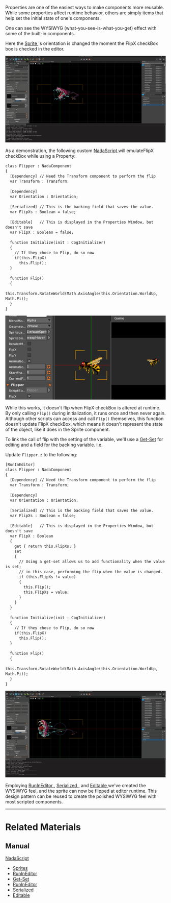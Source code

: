 Properties are one of the easiest ways to make components more reusable. While some properties affect runtime behavior, others are simply items that help set the initial state of one's components.

One can see the WYSIWYG (what-you-see-is-what-you-get) effect with some of the built-in components.

Here the [ Sprite ](https://github.com/ZilchEngine/ZilchDocs/blob/master/zero_editor_documentation/zeromanual/graphics/sprites.markdown)'s orientation is changed the moment the FlipX checkBox box is checked in the editor. 



![flipped](https://raw.githubusercontent.com/ZilchEngine/ZilchFiles/master/doc_files/47657.gif)


As a demonstration, the following custom [ NadaScript ](https://github.com/ZilchEngine/ZilchDocs/blob/master/zero_editor_documentation/zeromanual/nada_in_zero.markdown) will emulateFlipX checkBox while using a Property:

```
class Flipper : NadaComponent
{
  [Dependency] // Need the Transform component to perform the flip
  var Transform : Transform;
  
  [Dependency]
  var Orientation : Orientation;
  
  [Serialized] // This is the backing field that saves the value.
  var FlipXs : Boolean = false;
  
  [Editable]   // This is displayed in the Properties Window, but doesn't save
  var FlipX : Boolean = false;
  
  function Initialize(init : CogInitializer)
  {
    // If they chose to Flip, do so now
    if(this.FlipX)
      this.Flip();
  }
  
  function Flip()
  {
    this.Transform.RotateWorld(Math.AxisAngle(this.Orientation.WorldUp, Math.Pi));
  }
}
```




![propertyset](https://raw.githubusercontent.com/ZilchEngine/ZilchFiles/master/doc_files/1265.png)


While this works, it doesn't flip when FlipX checkBox is altered at runtime. By only 
calling `Flip()` during initialization, it runs once and then never again. Although other scripts can access and call `Flip()` themselves, this function doesn't update FlipX checkBox, which means it doesn't represent the state of the object, like it does in the  Sprite component. 

To link the call of flip with the setting of the variable, we'll use a [Get-Set](https://github.com/ZilchEngine/ZilchDocs/blob/master/zero_editor_documentation/zeromanual/nada_in_zero/properties.markdown) for editing and a field for the backing variable. i.e.

Update `Flipper.z` to the following:
```
[RunInEditor]
class Flipper : NadaComponent
{
  [Dependency] // Need the Transform component to perform the flip
  var Transform : Transform;
  
  [Dependency]
  var Orientation : Orientation;
  
  [Serialized] // This is the backing field that saves the value.
  var FlipXs : Boolean = false;
  
  [Editable]   // This is displayed in the Properties Window, but doesn't save
  var FlipX : Boolean
  {
    get { return this.FlipXs; }
    set
    {
      // Using a get-set allows us to add functionality when the value is set;
      // in this case, performing the flip when the value is changed. 
      if (this.FlipXs != value)
      {
        this.Flip();
        this.FlipXs = value;
      }
    }
  }
  
  function Initialize(init : CogInitializer)
  {
    // If they chose to Flip, do so now
    if(this.FlipX)
      this.Flip();
  }
  
  function Flip()
  {
    this.Transform.RotateWorld(Math.AxisAngle(this.Orientation.WorldUp, Math.Pi));
  }
}
```





![flippereditorruntime](https://raw.githubusercontent.com/ZilchEngine/ZilchFiles/master/doc_files/47671.gif)


Employing [ RunInEditor ](https://github.com/ZilchEngine/ZilchDocs/blob/master/zero_editor_documentation/zeromanual/nada_in_zero/attributes.markdown), [ Serialized ](https://github.com/ZilchEngine/ZilchDocs/blob/master/zero_editor_documentation/zeromanual/nada_in_zero/attributes.markdown), and [ Editable ](https://github.com/ZilchEngine/ZilchDocs/blob/master/zero_editor_documentation/zeromanual/nada_in_zero/attributes.markdown) we've created the WYSIWYG feel, and the sprite can now be flipped at editor runtime. This design pattern can be reused to create the polished WYSIWYG feel with most scripted components.

---
 # Related Materials
 ## Manual
 [ NadaScript ](https://github.com/ZilchEngine/ZilchDocs/blob/master/zero_editor_documentation/zeromanual/nada_in_zero.markdown)
- [ Sprites ](https://github.com/ZilchEngine/ZilchDocs/blob/master/zero_editor_documentation/zeromanual/graphics/sprites.markdown)
- [RunInEditor](https://github.com/ZilchEngine/ZilchDocs/blob/master/zero_editor_documentation/zeromanual/nada_in_zero/attributes.markdown)
- [Get-Set](https://github.com/ZilchEngine/ZilchDocs/blob/master/zero_editor_documentation/zeromanual/nada_in_zero/properties.markdown)
- [ RunInEditor ](https://github.com/ZilchEngine/ZilchDocs/blob/master/zero_editor_documentation/zeromanual/nada_in_zero/attributes.markdown)
- [ Serialized ](https://github.com/ZilchEngine/ZilchDocs/blob/master/zero_editor_documentation/zeromanual/nada_in_zero/attributes.markdown)
- [ Editable ](https://github.com/ZilchEngine/ZilchDocs/blob/master/zero_editor_documentation/zeromanual/nada_in_zero/attributes.markdown) 

 